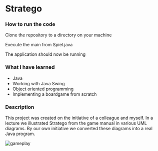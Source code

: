 # Stratego

<h3>How to run the code</h3>
<p>Clone the repository to a directory on your machine</p>
<p>Execute the main from Spiel.java </p>
<p>The application should now be running</p>

<h3>What I have learned</h3>
<ul>

<li>Java</li>
<li>Working with Java Swing</li>
<li>Object oriented programming</li>
<li>Implementing a boardgame from scratch</li>

</ul>

<h3>Description</h3>

<p>This project was created on the initiative of a colleague and myself. In a lecture we illustrated Stratego from the game manual in various UML diagrams. 
By our own initiative we converted these diagrams into a real Java program.</p>

![gameplay](https://raw.githubusercontent.com/Monogenesis/Stratego/main/screenshots/gameplay.png)
